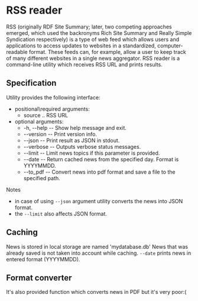 # RSS reader
RSS (originally RDF Site Summary; later, two competing approaches emerged, which used the backronyms Rich Site Summary and Really Simple Syndication respectively) is a type of web feed which allows users and applications to access updates to websites in a standardized, computer-readable format. These feeds can, for example, allow a user to keep track of many different websites in a single news aggregator.
RSS reader is a command-line utility which receives RSS URL and prints results.


## Specification
Utility provides the following interface:
  * positional\required arguments:
    * source .. RSS URL
  * optional arguments:
    * -h, --help -- Show help message and exit.
    * --version  -- Print version info.
    * --json     -- Print result as JSON in stdout.
    * --verbose  -- Outputs verbose status messages.
    * --limit    -- Limit news topics if this parameter is provided.
    * --date     -- Return cached news from the specified day. Format is YYYYMMDD.
    * --to_pdf   -- Convert news into pdf format and save a file to the specified path.


Notes
  * in case of using `--json` argument utility converts the news into JSON format.
  * the `--limit` also affects JSON format.


## Caching
News is stored in local storage are named 'mydatabase.db'
News that was already saved is not taken into account while caching. `--date` prints news in entered format (YYYYMMDD).

## Format converter
It's also provided function which converts news in PDF but it's very poor:(